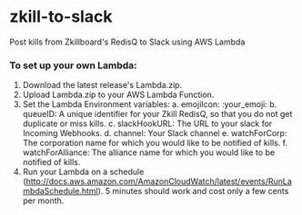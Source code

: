 # zkill-to-slack
Post kills from Zkillboard's RedisQ to Slack using AWS Lambda

### To set up your own Lambda:

1. Download the latest release's Lambda.zip.
2. Upload Lambda.zip to your AWS Lambda Function.
3. Set the Lambda Environment variables:
  a. emojiIcon: :your_emoji:
  b. queueID: A unique identifier for your Zkill RedisQ, so that you do not get duplicate or miss kills.
  c. slackHookURL: The URL to your slack for Incoming Webhooks.
  d. channel: Your Slack channel
  e. watchForCorp: The corporation name for which you would like to be notified of kills.
  f. watchForAlliance: The alliance name for which you would like to be notified of kills.
4. Run your Lambda on a schedule (http://docs.aws.amazon.com/AmazonCloudWatch/latest/events/RunLambdaSchedule.html). 5 minutes should work and cost only a few cents per month.
